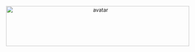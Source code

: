 

<img src="https://cdn.discordapp.com/attachments/891583129452691456/892730559162384384/0xdrive-logo.png" alt="avatar" width = "500" height = "110" alt="" style="text-align:center" />


